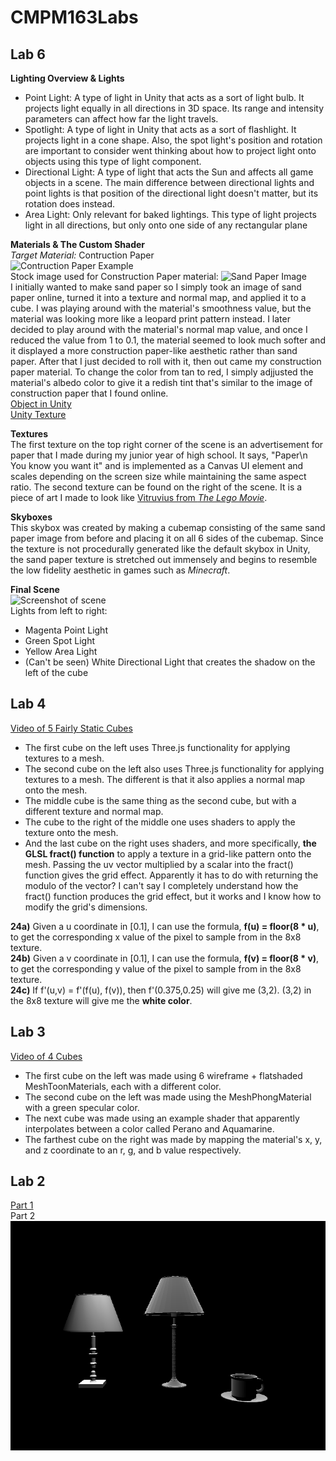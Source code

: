 # CMPM163Labs  
## Lab 6  
**Lighting Overview & Lights**  
- Point Light: A type of light in Unity that acts as a sort of light bulb. It projects light equally in all directions in 3D space. Its range and intensity parameters can affect how far the light travels.  
- Spotlight: A type of light in Unity that acts as a sort of flashlight. It projects light in a cone shape. Also, the spot light's position and rotation are important to consider went thinking about how to project light onto objects using this type of light component.  
- Directional Light: A type of light that acts the Sun and affects all game objects in a scene. The main difference between directional lights and point lights is that position of the directional light doesn't matter, but its rotation does instead.  
- Area Light: Only relevant for baked lightings. This type of light projects light in all directions, but only onto one side of any rectangular plane  

**Materials & The Custom Shader**  
*Target Material:* Contruction Paper  
![Contruction Paper Example](https://riverside3d.com/files/riverside_content/color_swatches/Riverside_Holiday-Red.jpg)  
Stock image used for Construction Paper material: ![Sand Paper Image](https://a.rgbimg.com/users/c/cr/crisderaud/600/mftZ3b6.jpg)  
I initially wanted to make sand paper so I simply took an image of sand paper online, turned it into a texture and normal map, and applied it to a cube. I was playing around with the material's smoothness value, but the material was looking more like a leopard print pattern instead. I later decided to play around with the material's normal map value, and once I reduced the value from 1 to 0.1, the material seemed to look much softer and it displayed a more construction paper-like aesthetic rather than sand paper. After that I just decided to roll with it, then out came my construction paper material. To change the color from tan to red, I simply adjjusted the material's albedo color to give it a redish tint that's similar to the image of construction paper that I found online.  
[Object in Unity](https://drive.google.com/file/d/1pSZrAQ2T275FIFo5uAmAuN6hBgg7GGan/view?usp=sharing)  
[Unity Texture](https://drive.google.com/file/d/1VRnkxFI5Pfz_81XPipI6HBQ8uX4hj9az/view?usp=sharing)  
  
  **Textures**  
  The first texture on the top right corner of the scene is an advertisement for paper that I made during my junior year of high school. It says, "Paper\n You know you want it" and is implemented as a Canvas UI element and scales depending on the screen size while maintaining the same aspect ratio. The second texture can be found on the right of the scene. It is a piece of art I made to look like [Vitruvius from *The Lego Movie*](https://www.thoughtco.com/thmb/aHuXREOE3Ur2sAw-wKMSoHGuXAY=/1920x1080/smart/filters:no_upscale()/LEGO-vitruvius-56a02e2d3df78cafdaa06d8d.jpg).  
  
**Skyboxes**  
This skybox was created by making a cubemap consisting of the same sand paper image from before and placing it on all 6 sides of the cubemap. Since the texture is not procedurally generated like the default skybox in Unity, the sand paper texture is stretched out immensely and begins to resemble the low fidelity aesthetic in games such as *Minecraft*.  
  
**Final Scene**  
![Screenshot of scene](https://drive.google.com/file/d/13BCoNzpIAX61GLMCFNpKUAd-qkT6RS3X/view?usp=sharing)  
Lights from left to right:
- Magenta Point Light  
- Green Spot Light  
- Yellow Area Light
- (Can't be seen) White Directional Light that creates the shadow on the left of the cube
  
## Lab 4  
[Video of 5 Fairly Static Cubes](https://drive.google.com/open?id=1Cab6s-uDRfzhxwNkYRXNpPm9bTj6QRyv)  
- The first cube on the left uses Three.js functionality for applying textures to a mesh.  
- The second cube on the left also uses Three.js functionality for applying textures to a mesh. The different is that it also applies a normal map onto the mesh.  
- The middle cube is the same thing as the second cube, but with a different texture and normal map.
- The cube to the right of the middle one uses shaders to apply the texture onto the mesh.  
- And the last cube on the right uses shaders, and more specifically, **the GLSL fract() function** to apply a texture in a grid-like pattern onto the mesh. Passing the uv vector multiplied by a scalar into the fract() function gives the grid effect. Apparently it has to do with returning the modulo of the vector? I can't say I completely understand how the fract() function produces the grid effect, but it works and I know how to modify the grid's dimensions.  

**24a)** Given a u coordinate in [0.1], I can use the formula, **f(u) = floor(8 * u)**, to get the corresponding x value of the pixel to sample from in the 8x8 texture.  
**24b)** Given a v coordinate in [0.1], I can use the formula, **f(v) = floor(8 * v)**, to get the corresponding y value of the pixel to sample from in the 8x8 texture.  
**24c)** If f'(u,v) = f'(f(u), f(v)), then f'(0.375,0.25) will give me (3,2). (3,2) in the 8x8 texture will give me the **white color**.  
  
## Lab 3  
[Video of 4 Cubes](https://drive.google.com/open?id=1glBU7U0A-sg660rtpf8CkN4yMhhIApfE)  
- The first cube on the left was made using 6 wireframe + flatshaded MeshToonMaterials, each with a different color.  
- The second cube on the left was made using the MeshPhongMaterial with a green specular color.  
- The next cube was made using an example shader that apparently interpolates between a color called Perano and Aquamarine.  
- The farthest cube on the right was made by mapping the material's x, y, and z coordinate to an r, g, and b value respectively.
  
## Lab 2  
[Part 1](https://drive.google.com/open?id=1H8sRQeu4GFrrTNECBo6yhnfCkGMqBlyU)  
Part 2  
![Part 2](/lab-2/img/lab-2-part-2-screenshot.png)  
